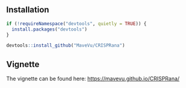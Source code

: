 ## Installation
```r
if (!requireNamespace("devtools", quietly = TRUE)) {
  install.packages("devtools")
}

devtools::install_github("MaveVu/CRISPRana")
```

## Vignette
The vignette can be found here: https://mavevu.github.io/CRISPRana/
